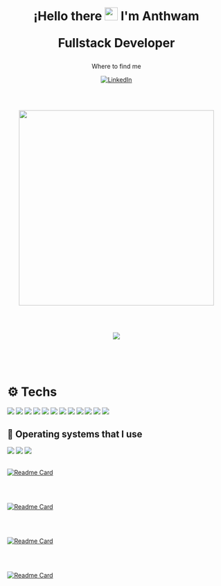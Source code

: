 <h1 align='center'>
    ¡Hello there  <img src="https://i.ibb.co/fCj3kcH/maple-leaf-30x30.png" width="30"> I'm Anthwam
    <p align='center'>
 Fullstack Developer
</p>
</h1>

<p align='center'>
 Where to find me
</p>

<p align='center'>
<a href="https://www.linkedin.com/in/anthwam/" target="_blank"><img alt="LinkedIn" src="https://content.linkedin.com/content/dam/me/business/en-us/amp/brand-site/v2/bg/Chinese-LI-Bug.svg.original.svg" /></a>
</p>

</br>
</br>
<p align='center'>
  <a href="#"><img src="https://github-readme-stats.vercel.app/api?username=anthwam&show_icons=true&count_private=true&theme=onedark" width="450"></a>
</p>

</br>
</br>
<p align='center'>
  <a href="https://github.com/anuraghazra/github-readme-stats">
  <img align="center" src="https://github-readme-stats.anuraghazra1.vercel.app/api/top-langs/?username=Anthwam&layout=compact&theme=onedark" />
</a>
</p>
</br>
</br>
</br>

# ⚙️ Techs

<a><img src="https://img.shields.io/badge/go%20-%2338B2AC.svg?&style=for-the-badge&logo=go&logoColor=white"/>
</a> 
<a><img src="https://img.shields.io/badge/Javascript-%23FCC624.svg?&style=for-the-badge&logo=javascript&logoColor=white"/>
</a>
<a><img src="https://img.shields.io/badge/react%20-%2338B2AC.svg?&style=for-the-badge&logo=react&logoColor=white"/>
</a>
<a><img src="https://img.shields.io/badge/typescript%20-%23007ACC.svg?&style=for-the-badge&logo=typescript&logoColor=white"/>
</a> 
<a><img src="https://img.shields.io/badge/firebase%20-%23F7DF1E.svg?&style=for-the-badge&logo=firebase&logoColor=white"/>
</a> 
<a><img src="https://img.shields.io/badge/ionic%20-%233776AB.svg?&style=for-the-badge&logo=ionic&logoColor=white"/>
</a> 
<a><img src="https://img.shields.io/badge/tailwindcss%20-%2338B2AC.svg?&style=for-the-badge&logo=tailwind-css&logoColor=white"/>
</a>
<a><img src="https://img.shields.io/badge/materialdesign%20-%23757575.svg?&style=for-the-badge&logo=material-design&logoColor=white"/>
</a> 
<a><img src="https://img.shields.io/badge/sass%20-%23CC6699.svg?&style=for-the-badge&logo=sass&logoColor=white"/>
</a> 
<a><img src="https://img.shields.io/badge/css3%20-%231572B6.svg?&style=for-the-badge&logo=css3&logoColor=white"/>
</a> 
<a><img src="https://img.shields.io/badge/markdown-%23000000.svg?&style=for-the-badge&logo=markdown&logoColor=white"/>
</a> 
<a><img src="https://img.shields.io/badge/git-%23F05032.svg?&style=for-the-badge&logo=git&logoColor=white"/>
</a> 
## 💽 Operating systems that I use
<a>
<img src="https://img.shields.io/badge/Linux-%23FCC624.svg?&style=for-the-badge&logo=linux&logoColor=white"/>
</a> 
<a>
<img src="https://img.shields.io/badge/Mac Os-%23999999.svg?&style=for-the-badge&logo=apple&logoColor=white"/>
</a> 
<a>
<img src="https://img.shields.io/badge/Windows-%230078D6.svg?&style=for-the-badge&logo=windows&logoColor=white"/>
</a> 
</br>
</br>

[![Readme Card](https://github-readme-stats.vercel.app/api/pin/?username=anthwam&repo=site)](https://github.com/anthwam/site)

</br>
</br>

[![Readme Card](https://github-readme-stats.vercel.app/api/pin/?username=anthwam&repo=portfolio)](https://github.com/anthwam/portfolio)

</br>
</br>

[![Readme Card](https://github-readme-stats.vercel.app/api/pin/?username=anthwam&repo=serviciohttp)](https://github.com/anthwam/serviciohttp)

</br>
</br>

[![Readme Card](https://github-readme-stats.vercel.app/api/pin/?username=anthwam&repo=anthwam)](https://github.com/anthwam/anthwa)